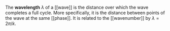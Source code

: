 The **wavelength** $\lambda$ of a [[wave]] is the distance over which the wave completes a full cycle. More specifically, it is the distance between points of the wave at the same [[phase]]. It is related to the [[wavenumber]] by $\lambda=2\pi/k$.